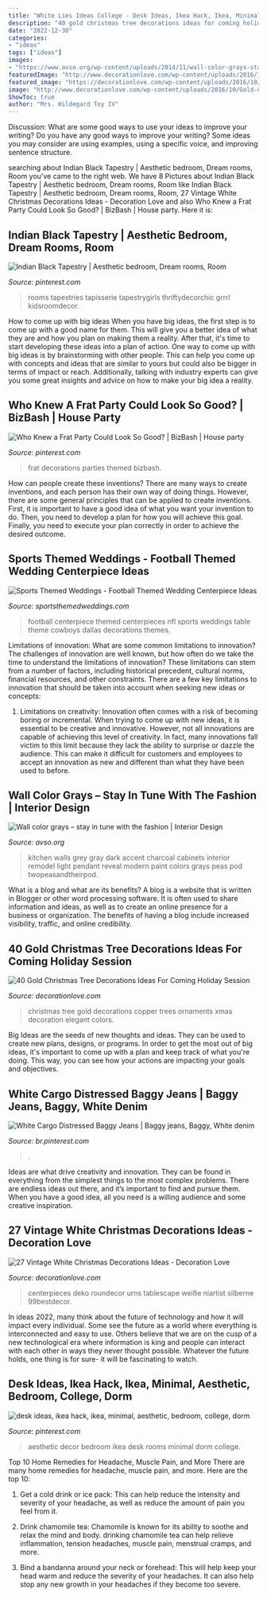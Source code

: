 ```yaml
---
title: "White Lies Ideas College - Desk Ideas, Ikea Hack, Ikea, Minimal, Aesthetic, Bedroom, College, Dorm"
description: "40 gold christmas tree decorations ideas for coming holiday session"
date: "2022-12-30"
categories:
- "ideas"
tags: ["ideas"]
images:
- "https://www.avso.org/wp-content/uploads/2014/11/wall-color-grays-stay-in-tune-with-the-fashion-1415710023.jpg"
featuredImage: "http://www.decorationlove.com/wp-content/uploads/2016/10/Gold-Christmas-Tree-Idea.jpg"
featured_image: "https://decorationlove.com/wp-content/uploads/2016/10/White-Christmas-Centerpiece.jpg"
image: "http://www.decorationlove.com/wp-content/uploads/2016/10/Gold-Christmas-Tree-Idea.jpg"
ShowToc: true
author: "Mrs. Hildegard Toy IV"
---
```



Discussion: What are some good ways to use your ideas to improve your writing?
Do you have any good ways to improve your writing? Some ideas you may consider are using examples, using a specific voice, and improving sentence structure.

	

		
searching about Indian Black Tapestry | Aesthetic bedroom, Dream rooms, Room you've came to the right web. We have 8 Pictures about Indian Black Tapestry | Aesthetic bedroom, Dream rooms, Room like Indian Black Tapestry | Aesthetic bedroom, Dream rooms, Room, 27 Vintage White Christmas Decorations Ideas - Decoration Love and also Who Knew a Frat Party Could Look So Good? | BizBash | House party. Here it is:
		
    
## Indian Black Tapestry | Aesthetic Bedroom, Dream Rooms, Room

<img loading=lazy src="https://i.pinimg.com/736x/ca/e9/d2/cae9d26c7a9543906fb71875a673c561.jpg" onerror="this.onerror=null;this.src='https://tse2.mm.bing.net/th?id=OIP.0waHsZcWHLqdXoZHuO_79AHaHG&amp;pid=15.1';" alt="Indian Black Tapestry | Aesthetic bedroom, Dream rooms, Room">

_Source: pinterest.com_

>rooms tapestries tapisserie tapestrygirls thriftydecorchic grrrl kidsroomdecor. 

	

How to come up with big ideas
When you have big ideas, the first step is to come up with a good name for them. This will give you a better idea of what they are and how you plan on making them a reality. After that, it's time to start developing these ideas into a plan of action.
One way to come up with big ideas is by brainstorming with other people. This can help you come up with concepts and ideas that are similar to yours but could also be bigger in terms of impact or reach. Additionally, talking with industry experts can give you some great insights and advice on how to make your big idea a reality.

    
## Who Knew A Frat Party Could Look So Good? | BizBash | House Party

<img loading=lazy src="https://i.pinimg.com/736x/a2/e8/4d/a2e84de328473091e4fdfc76df1a6e0f.jpg" onerror="this.onerror=null;this.src='https://tse2.mm.bing.net/th?id=OIP.wEcZ52TcaCMzoOEp8LzedgHaLK&amp;pid=15.1';" alt="Who Knew a Frat Party Could Look So Good? | BizBash | House party">

_Source: pinterest.com_

>frat decorations parties themed bizbash. 

	

How can people create these inventions?
There are many ways to create inventions, and each person has their own way of doing things. However, there are some general principles that can be applied to create inventions. First, it is important to have a good idea of what you want your invention to do. Then, you need to develop a plan for how you will achieve this goal. Finally, you need to execute your plan correctly in order to achieve the desired outcome.

    
## Sports Themed Weddings - Football Themed Wedding Centerpiece Ideas

<img loading=lazy src="http://www.sportsthemedweddings.com/images/FootballCenter010915c.png" onerror="this.onerror=null;this.src='https://tse4.mm.bing.net/th?id=OIP.9k12lkPhTRkNfTTxLfyV9AHaIk&amp;pid=15.1';" alt="Sports Themed Weddings - Football Themed Wedding Centerpiece Ideas">

_Source: sportsthemedweddings.com_

>football centerpiece themed centerpieces nfl sports weddings table theme cowboys dallas decorations themes. 

	

Limitations of innovation: What are some common limitations to innovation?
The challenges of innovation are well known, but how often do we take the time to understand the limitations of innovation? These limitations can stem from a number of factors, including historical precedent, cultural norms, financial resources, and other constraints.
There are a few key limitations to innovation that should be taken into account when seeking new ideas or concepts:

1. Limitations on creativity: Innovation often comes with a risk of becoming boring or incremental. When trying to come up with new ideas, it is essential to be creative and innovative. However, not all innovations are capable of achieving this level of creativity. In fact, many innovations fall victim to this limit because they lack the ability to surprise or dazzle the audience. This can make it difficult for customers and employees to accept an innovation as new and different than what they have been used to before.


    
## Wall Color Grays – Stay In Tune With The Fashion | Interior Design

<img loading=lazy src="https://www.avso.org/wp-content/uploads/2014/11/wall-color-grays-stay-in-tune-with-the-fashion-1415710023.jpg" onerror="this.onerror=null;this.src='https://tse4.mm.bing.net/th?id=OIP.s3WmK3QVGyzEK6QHEyzeZgHaLH&amp;pid=15.1';" alt="Wall color grays – stay in tune with the fashion | Interior Design">

_Source: avso.org_

>kitchen walls grey gray dark accent charcoal cabinets interior remodel light pendant reveal modern paint colors grays peas pod twopeasandtheirpod. 

	

What is a blog and what are its benefits?
A blog is a website that is written in Blogger or other word processing software. It is often used to share information and ideas, as well as to create an online presence for a business or organization. The benefits of having a blog include increased visibility, traffic, and online credibility.

    
## 40 Gold Christmas Tree Decorations Ideas For Coming Holiday Session

<img loading=lazy src="http://www.decorationlove.com/wp-content/uploads/2016/10/Gold-Christmas-Tree-Idea.jpg" onerror="this.onerror=null;this.src='https://tse2.mm.bing.net/th?id=OIP.pGecRi7v9NmBb1xCvcoWSQHaJ4&amp;pid=15.1';" alt="40 Gold Christmas Tree Decorations Ideas For Coming Holiday Session">

_Source: decorationlove.com_

>christmas tree gold decorations copper trees ornaments xmas decoration elegant colors. 

	

Big Ideas are the seeds of new thoughts and ideas. They can be used to create new plans, designs, or programs. In order to get the most out of big ideas, it's important to come up with a plan and keep track of what you're doing. This way, you can see how your actions are impacting your goals and objectives.

    
## White Cargo Distressed Baggy Jeans | Baggy Jeans, Baggy, White Denim

<img loading=lazy src="https://i.pinimg.com/736x/0a/3f/f9/0a3ff93686447b0d1b9028926bce26ce.jpg" onerror="this.onerror=null;this.src='https://tse4.mm.bing.net/th?id=OIP.YjHx5dD98dlaY0CphhFvuAHaLz&amp;pid=15.1';" alt="White Cargo Distressed Baggy Jeans | Baggy jeans, Baggy, White denim">

_Source: br.pinterest.com_

>. 

	

Ideas are what drive creativity and innovation. They can be found in everything from the simplest things to the most complex problems. There are endless ideas out there, and it’s important to find and pursue them. When you have a good idea, all you need is a willing audience and some creative inspiration.

    
## 27 Vintage White Christmas Decorations Ideas - Decoration Love

<img loading=lazy src="https://decorationlove.com/wp-content/uploads/2016/10/White-Christmas-Centerpiece.jpg" onerror="this.onerror=null;this.src='https://tse1.mm.bing.net/th?id=OIP.J8klpW8GMMWCj1G1gKnwxAHaRf&amp;pid=15.1';" alt="27 Vintage White Christmas Decorations Ideas - Decoration Love">

_Source: decorationlove.com_

>centerpieces deko roundecor urns tablescape weiße niartist silberne 99bestdecor. 

	

In ideas 2022, many think about the future of technology and how it will impact every individual. Some see the future as a world where everything is interconnected and easy to use. Others believe that we are on the cusp of a new technological era where information is king and people can interact with each other in ways they never thought possible. Whatever the future holds, one thing is for sure- it will be fascinating to watch.

    
## Desk Ideas, Ikea Hack, Ikea, Minimal, Aesthetic, Bedroom, College, Dorm

<img loading=lazy src="https://i.pinimg.com/736x/d2/78/eb/d278ebd5587ca9ccf9444c24fe2499b8--room-ideas-aesthetic-aesthetic-desks.jpg" onerror="this.onerror=null;this.src='https://tse4.mm.bing.net/th?id=OIP.oRFWOlvV7X4jkiCvS3SpqQHaLH&amp;pid=15.1';" alt="desk ideas, ikea hack, ikea, minimal, aesthetic, bedroom, college, dorm">

_Source: pinterest.com_

>aesthetic decor bedroom ikea desk rooms minimal dorm college. 

	

Top 10 Home Remedies for Headache, Muscle Pain, and More
There are many home remedies for headache, muscle pain, and more. Here are the top 10:
1. Get a cold drink or ice pack: This can help reduce the intensity and severity of your headache, as well as reduce the amount of pain you feel from it.

2. Drink chamomile tea: Chamomile is known for its ability to soothe and relax the mind and body. drinking chamomile tea can help relieve inflammation, tension headaches, muscle pain, menstrual cramps, and more.

3. Bind a bandanna around your neck or forehead: This will help keep your head warm and reduce the severity of your headaches. It can also help stop any new growth in your headaches if they become too severe.



